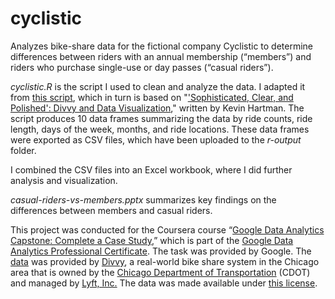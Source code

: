 # cyclistic
Analyzes bike-share data for the fictional company Cyclistic to determine differences between riders with an annual membership (“members”) and riders who purchase single-use or day passes (“casual riders”).

_cyclistic.R_ is the script I used to clean and analyze the data. I adapted it from [this script](https://docs.google.com/document/d/1TTj5KNKf4BWvEORGm10oNbpwTRk1hamsWJGj6qRWpuI/edit 'Divvy Exercise R Script - Google Docs'), which in turn is based on "['Sophisticated, Clear, and Polished': Divvy and Data Visualization](https://artscience.blog/home/divvy-dataviz-case-study '\'Sophisticated, Clear, and Polished\': Divvy and Data Visualization (Case Study) — ART+SCIENCE')," written by Kevin Hartman. The script produces 10 data frames summarizing the data by ride counts, ride length, days of the week, months, and ride locations. These data frames were exported as CSV files, which have been uploaded to the _r-output_ folder.

I combined the CSV files into an Excel workbook, where I did further analysis and visualization.

_casual-riders-vs-members.pptx_ summarizes key findings on the differences between members and casual riders.

This project was conducted for the Coursera course “[Google Data Analytics Capstone: Complete a Case Study](https://www.coursera.org/learn/google-data-analytics-capstone 'Google Data Analytics Capstone: Complete a Case Study | Coursera'),” which is part of the [Google Data Analytics Professional Certificate](https://www.coursera.org/professional-certificates/google-data-analytics 'Google Data Analytics Professional Certificate | Coursera'). The task was provided by Google. The [data](https://divvy-tripdata.s3.amazonaws.com/index.html 'Index of bucket \"divvy-tripdata\"') was provided by [Divvy](https://ride.divvybikes.com/ 'Divvy: Chicago\'s Bike share Program | Divvy Bikes'), a real-world bike share system in the Chicago area that is owned by the [Chicago Department of Transportation](https://www.chicago.gov/city/en/depts/cdot.html 'City of Chicago :: Transportation') (CDOT) and managed by [Lyft, Inc.](https://www.lyft.com/ 'Lyft: A ride whenever you need one') The data was made available under [this license](https://ride.divvybikes.com/data-license-agreement 'Data License Agreement | Divvy Bikes').

